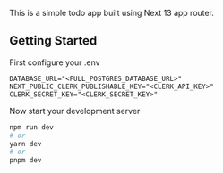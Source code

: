 This is a simple todo app built using Next 13 app router.

## Getting Started

First configure your .env

```
DATABASE_URL="<FULL_POSTGRES_DATABASE_URL>"
NEXT_PUBLIC_CLERK_PUBLISHABLE_KEY="<CLERK_API_KEY>"
CLERK_SECRET_KEY="<CLERK_SECRET_KEY>"
```

Now start your development server

```bash
npm run dev
# or
yarn dev
# or
pnpm dev
```

